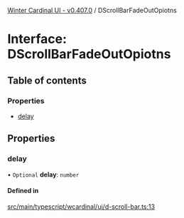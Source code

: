 [Winter Cardinal UI - v0.407.0](../index.md) / DScrollBarFadeOutOpiotns

# Interface: DScrollBarFadeOutOpiotns

## Table of contents

### Properties

- [delay](DScrollBarFadeOutOpiotns.md#delay)

## Properties

### delay

• `Optional` **delay**: `number`

#### Defined in

[src/main/typescript/wcardinal/ui/d-scroll-bar.ts:13](https://github.com/winter-cardinal/winter-cardinal-ui/blob/v0.407.0/src/main/typescript/wcardinal/ui/d-scroll-bar.ts#L13)
